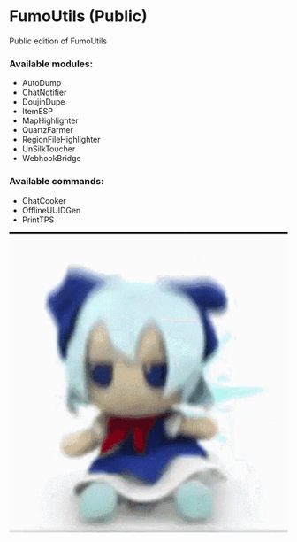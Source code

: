 # FumoUtils (Public)
Public edition of FumoUtils

### Available modules:
- AutoDump
- ChatNotifier
- DoujinDupe
- ItemESP
- MapHighlighter
- QuartzFarmer
- RegionFileHighlighter
- UnSilkToucher
- WebhookBridge

### Available commands:
- ChatCooker
- OfflineUUIDGen
- PrintTPS

![fumo](fumo.gif)
